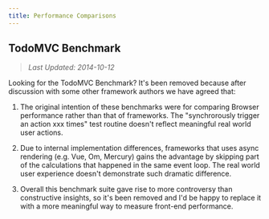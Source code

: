 ```yaml
---
title: Performance Comparisons
---
```


## TodoMVC Benchmark

> *Last Updated: 2014-10-12*

Looking for the TodoMVC Benchmark? It's been removed because after discussion with some other framework authors we have agreed that:

1. The original intention of these benchmarks were for comparing Browser performance rather than that of frameworks. The "synchrorously trigger an action xxx times" test routine doesn't reflect meaningful real world user actions.

2. Due to internal implementation differences, frameworks that uses async rendering (e.g. Vue, Om, Mercury) gains the advantage by skipping part of the calculations that happened in the same event loop. The real world user experience doesn't demonstrate such dramatic difference.

3. Overall this benchmark suite gave rise to more controversy than constructive insights, so it's been removed and I'd be happy to replace it with a more meaningful way to measure front-end performance.
